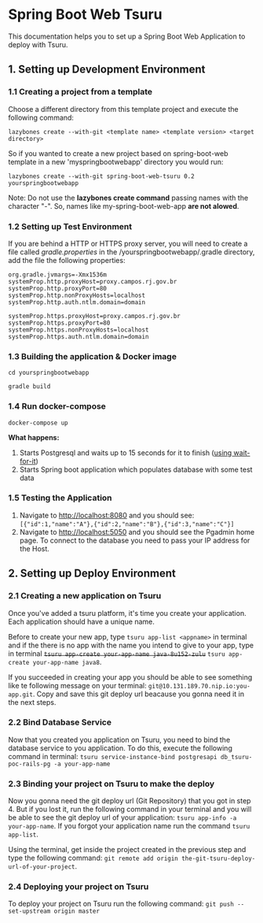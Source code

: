 # Spring Boot Web Tsuru

This documentation helps you to set up a Spring Boot Web Application to deploy with Tsuru.

## 1. Setting up Development Environment

### 1.1 Creating a project from a template

Choose a different directory from this template project and execute the following command:

`lazybones create --with-git <template name> <template version> <target directory>`

So if you wanted to create a new project based on spring-boot-web template in a new 'myspringbootwebapp' directory you would run:

`lazybones create --with-git spring-boot-web-tsuru 0.2 yourspringbootwebapp`

Note: Do not use the **lazybones create command** passing names with the character "-". So, names like my-spring-boot-web-app **are not alowed**.

### 1.2 Setting up Test Environment

If you are behind a HTTP or HTTPS proxy server, you will need to create a file called _gradle.properties_ in the /yourspringbootwebapp/.gradle directory, add the file the following properties:

```
org.gradle.jvmargs=-Xmx1536m
systemProp.http.proxyHost=proxy.campos.rj.gov.br
systemProp.http.proxyPort=80
systemProp.http.nonProxyHosts=localhost
systemProp.http.auth.ntlm.domain=domain

systemProp.https.proxyHost=proxy.campos.rj.gov.br
systemProp.https.proxyPort=80
systemProp.https.nonProxyHosts=localhost
systemProp.https.auth.ntlm.domain=domain

```

### 1.3 Building the application & Docker image

`cd yourspringbootwebapp`

`gradle build`

### 1.4 Run docker-compose

`docker-compose up`

**What happens:**

1. Starts Postgresql and waits up to 15 seconds for it to finish ([using wait-for-it](https://github.com/vishnubob/wait-for-it))
2. Starts Spring boot application which populates database with some test data

### 1.5 Testing the Application

1. Navigate to <http://localhost:8080> and you should see: `[{"id":1,"name":"A"},{"id":2,"name":"B"},{"id":3,"name":"C"}]`
2. Navigate to <http://localhost:5050> and you should see the Pgadmin home page. To connect to the database you need to pass your IP address for the Host.

## 2. Setting up Deploy Environment

### 2.1 Creating a new application on Tsuru

Once you've added a tsuru platform, it's time you create your application. Each application should have a unique name.

Before to create your new app, type `tsuru app-list <appname>` in terminal and if the there is no app with the name you intend to give to your app, type in terminal ~~`tsuru app-create your-app-name java-8u152-zulu`~~ `tsuru app-create your-app-name java8`.

If you succeeded in creating your app you should be able to see something like te following message on your terminal: `git@10.131.189.70.nip.io:you-app.git`. Copy and save this git deploy url beacause you gonna need it in the next steps.

### 2.2 Bind Database Service

Now that you created you application on Tsuru, you need to bind the database service to you application. To do this, execute the following command in terminal: `tsuru service-instance-bind postgresapi db_tsuru-poc-rails-pg -a your-app-name`

### 2.3 Binding your project on Tsuru to make the deploy

Now you gonna need the git deploy url (Git Repository) that you got in step 4. But if you lost it, run the following command in your terminal and you will be able to see the git deploy url of your application: `tsuru app-info -a your-app-name`. If you forgot your application name run the command `tsuru app-list`.

Using the terminal, get inside the project created in the previous step and type the following command: `git remote add origin the-git-tsuru-deploy-url-of-your-project`.

### 2.4 Deploying your project on Tsuru

To deploy your project on Tsuru run the following command: `git push --set-upstream origin master`